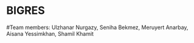 # BIGRES
#Team members:
Ulzhanar Nurgazy,
Seniha Bekmez,
Meruyert Anarbay,
Aisana Yessimkhan,
Shamil Khamit
